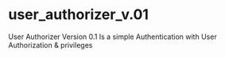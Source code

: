 # user_authorizer_v.01
User Authorizer Version 0.1
Is a simple Authentication with User Authorization &amp; privileges
